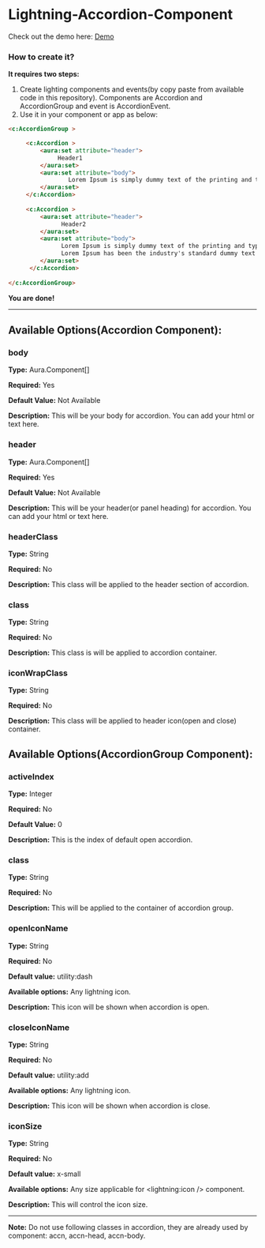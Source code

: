 # Lightning-Accordion-Component

Check out the demo here: [Demo](http://prashantmeandev-developer-edition.ap7.force.com/#accordion)

### How to create it?

**It requires two steps:**
1. Create lighting components and events(by copy paste from available code in this repository). Components are Accordion and AccordionGroup and event is AccordionEvent.
2. Use it in your component or app as below:
```html
<c:AccordionGroup >

     <c:Accordion >
         <aura:set attribute="header">
              Header1
         </aura:set>
         <aura:set attribute="body">
                 Lorem Ipsum is simply dummy text of the printing and typesetting industry.
         </aura:set>
     </c:Accordion>
     
     <c:Accordion >
         <aura:set attribute="header">
               Header2
         </aura:set>
         <aura:set attribute="body">
               Lorem Ipsum is simply dummy text of the printing and typesetting industry.<br/>
               Lorem Ipsum has been the industry's standard dummy text ever since the 1500s.
         </aura:set>
      </c:Accordion>
                
</c:AccordionGroup>
```

**You are done!**

***
## Available Options(Accordion Component):

### body ### 
 **Type:** Aura.Component[]

 **Required:** Yes

 **Default Value:** Not Available

 **Description:** This will be your body for accordion. You can add your html or text here. 

### header ### 
 **Type:** Aura.Component[]

 **Required:** Yes

 **Default Value:** Not Available

 **Description:** This will be your header(or panel heading) for accordion. You can add your html or text here. 

### headerClass ### 
 **Type:** String

 **Required:** No

 **Description:** This class will be applied to the header section of accordion.

### class ### 
 **Type:** String

 **Required:** No

 **Description:** This class is will be applied to accordion container.

### iconWrapClass ### 
 **Type:** String

 **Required:** No

 **Description:** This class will be applied to header icon(open and close) container.

## Available Options(AccordionGroup Component):

### activeIndex ### 
 **Type:** Integer

 **Required:** No

 **Default Value:** 0

 **Description:** This is the index of default open accordion. 

### class ### 
 **Type:** String

 **Required:** No

 **Description:** This will be applied to the container of accordion group. 

### openIconName ### 
 **Type:** String

 **Required:** No

 **Default value:** utility:dash

**Available options:** Any lightning icon.

 **Description:** This icon will be shown when accordion is open. 

### closeIconName ### 
 **Type:** String

 **Required:** No

 **Default value:** utility:add

 **Available options:** Any lightning icon.

 **Description:** This icon will be shown when accordion is close. 

### iconSize ### 
 **Type:** String

 **Required:** No

 **Default value:** x-small

**Available options:** Any size applicable for <lightning:icon /> component.

 **Description:** This will control the icon size. 

***

**Note:** Do not use following classes in accordion, they are already used by component:
accn, accn-head, accn-body.

